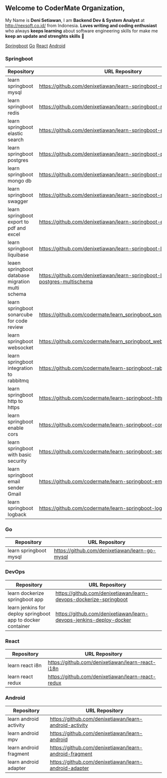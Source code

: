 ## Welcome to **CoderMate** Organization, 
My Name is **Deni Setiawan**, I am **Backend Dev & System Analyst** at http://nexsoft.co.id/ from Indonesia.
**Loves writing and coding enthusiast** who always **keeps learning** about software engineering skills for make me **keep an update and strenghts skills** 🚀


[Springboot](https://github.com/codermate/.github/blob/main/profile/README.md#springboot)
[Go](https://github.com/codermate/.github/blob/main/profile/README.md#Go)
[React](https://github.com/codermate/.github/blob/main/profile/README.md#Go)
[Android](https://github.com/codermate/.github/blob/main/profile/README.md#Android)



### Springboot 
| Repository     | URL Repository                                                          | 
|------------------|--------------|
| learn springboot mysql | https://github.com/denixetiawan/learn-springboot-mysql |
| learn springboot redis | https://github.com/denixetiawan/learn-springboot-redis |
| learn springboot elastic search | https://github.com/denixetiawan/learn-springboot-elasticsearch |
| learn springboot postgres | https://github.com/denixetiawan/learn-springboot-postgres |
| learn springboot mongo db | https://github.com/denixetiawan/learn-springboot-mongodb-docker |
| learn springboot swagger | https://github.com/denixetiawan/learn-springboot-swaggerapi |
| learn springboot export to pdf and excel |https://github.com/denixetiawan/learn-springboot-export-pdf-excel |
| learn springboot liquibase | https://github.com/denixetiawan/learn-springboot-liquibase |
| leaen springboot database migration multi schema | https://github.com/denixetiawan/learn-springboot-liquibase-postgres-multischema |
| learn springboot sonarcube for code review  | https://github.com/codermate/learn_springboot_sonarcube_codereview | 
| learn springboot websocket | https://github.com/codermate/learn_springboot_websocket | 
| learn springboot integration to rabbitmq | https://github.com/codermate/learn-springboot-rabbitmq | 
| learn springboot http to https | https://github.com/codermate/learn-springboot-https-ssl | 
| learn springboot enable cors | https://github.com/codermate/learn-springboot-cors | 
| learn springboot with basic security | https://github.com/codermate/learn-springboot-security-basic | 
| learn springboot email sender Gmail | https://github.com/codermate/learn-springboot-email | 
| learn springboot logback| https://github.com/codermate/learn-springboot-logback | 


### Go
| Repository     | URL Repository                                                          | 
|------------------|--------------|
| learn springboot mysql | https://github.com/denixetiawan/learn-go-mysql |


### DevOps
| Repository     | URL Repository                                                          | 
|------------------|--------------|
| learn dockerize springboot app | https://github.com/denixetiawan/learn-devops-dockerize-springboot |
| learn jenkins for deploy springboot app to docker container | https://github.com/denixetiawan/learn-devops-jenkins-deploy-docker |

### React
| Repository     | URL Repository                                                          | 
|------------------|--------------|
| learn react i8n | https://github.com/denixetiawan/learn-react-i18n |
| learn react redux | https://github.com/denixetiawan/learn-react-redux |


### Android
| Repository     | URL Repository                                                          | 
|------------------|--------------|
| learn android activity | https://github.com/denixetiawan/learn-android-activity |
| learn android mpv | https://github.com/denixetiawan/learn-android |
| learn android fragment | https://github.com/denixetiawan/learn-android-fragment |
| learn android adapter | https://github.com/denixetiawan/learn-android-adapter |








